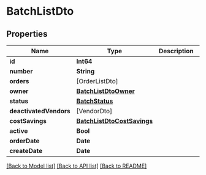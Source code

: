 # BatchListDto

## Properties
Name | Type | Description | Notes
------------ | ------------- | ------------- | -------------
**id** | **Int64** |  | [optional] 
**number** | **String** |  | [optional] 
**orders** | [OrderListDto] |  | [optional] 
**owner** | [**BatchListDtoOwner**](BatchListDtoOwner.md) |  | [optional] 
**status** | [**BatchStatus**](BatchStatus.md) |  | [optional] 
**deactivatedVendors** | [VendorDto] |  | [optional] 
**costSavings** | [**BatchListDtoCostSavings**](BatchListDtoCostSavings.md) |  | [optional] 
**active** | **Bool** |  | [optional] 
**orderDate** | **Date** |  | [optional] 
**createDate** | **Date** |  | [optional] 

[[Back to Model list]](../README.md#documentation-for-models) [[Back to API list]](../README.md#documentation-for-api-endpoints) [[Back to README]](../README.md)


